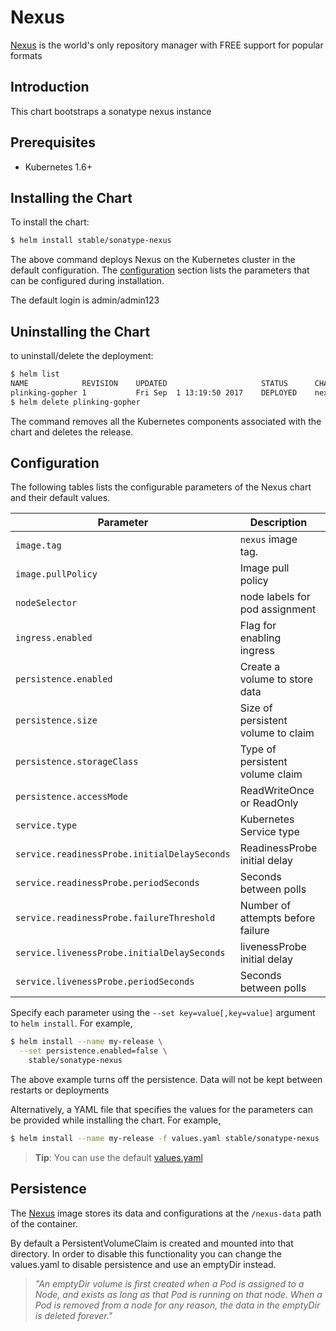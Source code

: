 # Nexus

[Nexus](https://www.sonatype.com/nexus-repository-oss) is the world's only repository manager with FREE support for popular formats

## Introduction

This chart bootstraps a sonatype nexus instance

## Prerequisites

- Kubernetes 1.6+

## Installing the Chart

To install the chart:

```bash
$ helm install stable/sonatype-nexus
```

The above command deploys Nexus on the Kubernetes cluster in the default configuration. The [configuration](#configuration) section lists the parameters that can be configured during installation.

The default login is admin/admin123

## Uninstalling the Chart

to uninstall/delete the deployment:

```bash
$ helm list
NAME           	REVISION	UPDATED                 	STATUS  	CHART      	NAMESPACE
plinking-gopher	1       	Fri Sep  1 13:19:50 2017	DEPLOYED	nexus-0.1.0	default
$ helm delete plinking-gopher
```

The command removes all the Kubernetes components associated with the chart and deletes the release.

## Configuration

The following tables lists the configurable parameters of the Nexus chart and their default values.

| Parameter                                   | Description                         | Default                                    |
| ------------------------------------------  | ----------------------------------  | -------------------------------------------|
| `image.tag`                                 | `nexus` image tag.                  | 3.5.1-02                                   |
| `image.pullPolicy`                          | Image pull policy                   | `IfNotPresent`                             |
| `nodeSelector`                              | node labels for pod assignment      | {}                                        |
| `ingress.enabled`                           | Flag for enabling ingress           | false                                      |
| `persistence.enabled`                       | Create a volume to store data       | true                                       |
| `persistence.size`                          | Size of persistent volume to claim  | 8Gi RW                                     |
| `persistence.storageClass`                  | Type of persistent volume claim     | nil  (uses alpha storage class annotation) |
| `persistence.accessMode`                    | ReadWriteOnce or ReadOnly           | ReadWriteOnce                              |
| `service.type`                              | Kubernetes Service type             | `LoadBalancer`                             |
| `service.readinessProbe.initialDelaySeconds`| ReadinessProbe initial delay        | 30                                         |
| `service.readinessProbe.periodSeconds`      | Seconds between polls               | 30                                         |
| `service.readinessProbe.failureThreshold`   | Number of attempts before failure   | 6                                          |
| `service.livenessProbe.initialDelaySeconds` | livenessProbe initial delay         | 30                                         |
| `service.livenessProbe.periodSeconds`       | Seconds between polls               | 30                                         |                

Specify each parameter using the `--set key=value[,key=value]` argument to `helm install`. For example,

```bash
$ helm install --name my-release \
  --set persistence.enabled=false \
    stable/sonatype-nexus
```
The above example turns off the persistence. Data will not be kept between restarts or deployments

Alternatively, a YAML file that specifies the values for the parameters can be provided while installing the chart. For example,

```bash
$ helm install --name my-release -f values.yaml stable/sonatype-nexus
```

> **Tip**: You can use the default [values.yaml](values.yaml)

## Persistence

The [Nexus](https://github.com/clearent/nexus) image stores its data and configurations at the `/nexus-data` path of the container.

By default a PersistentVolumeClaim is created and mounted into that directory. In order to disable this functionality
you can change the values.yaml to disable persistence and use an emptyDir instead.

> *"An emptyDir volume is first created when a Pod is assigned to a Node, and exists as long as that Pod is running on that node. When a Pod is removed from a node for any reason, the data in the emptyDir is deleted forever."*
